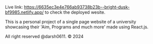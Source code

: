 Live link: https://6635ec3e4e766ab93738b23b--bright-dusk-bf9985.netlify.app/ to check the deployed wesite.

This is a personal project of a single page website of a university showcasing their 'Aim, Programs and much more' made using React.js. 

All right reserved @darsh0611. © 2024

